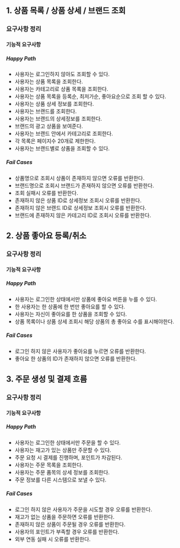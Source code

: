 ## 1. 상품 목록 / 상품 상세 / 브랜드 조회
### 요구사항 정리
#### 기능적 요구사항
##### Happy Path
- 사용자는 로그인하지 않아도 조회할 수 있다.
- 사용자는 상품 목록을 조회한다.
- 사용자는 카테고리로 상품 목록을 조회한다.
- 사용자는 상품 목록을 등록순, 최저가순, 좋아요순으로 조회 할 수 있다.
- 사용자는 상품 상세 정보를 조회한다.
- 사용자는 브랜드를 조회한다.
- 사용자는 브랜드의 상세정보를 조회한다.
- 브랜드의 광고 상품을 보여준다.
- 사용자는 브랜드 안에서 카테고리로 조회한다.
- 각 목록은 페이지수 20개로 제한한다.
- 사용자는 브랜드별로 상품을 조회할 수 있다.

##### Fail Cases
- 상품명으로 조회시 상품이 존재하지 않으면 오류를 반환한다.
- 브랜드명으로 조회시 브랜드가 존재하지 않으면 오류를 반환한다.
- 조회 실패시 오류를 반환한다.
- 존재하지 않은 상품 ID로 상세정보 조회시 오류를 반환한다.
- 존재하지 않은 브랜드 ID로 상세정보 조회시 오류를 반환한다.
- 브랜드에 존재하지 않은 카테고리 ID로 조회시 오류를 반환한다.

## 2. 상품 좋아요 등록/취소
### 요구사항 정리
#### 기능적 요구사항
##### Happy Path
- 사용자는 로그인한 상태에서만 상품에 좋아요 버튼을 누를 수 있다.
- 한 사용자는 한 상품에 한 번만 좋아요를 할 수 있다.
- 사용자는 자신이 좋아요를 한 상품을 조회할 수 있다.
- 상품 목록이나 상품 상세 조회시 해당 상품의 총 좋아요 수를 표시해야한다.

##### Fail Cases
- 로그인 하지 않은 사용자가 좋아요를 누르면 오류를 반환한다.
- 좋아요 한 상품의 ID가 존재하지 않으면 오류를 반환한다.

## 3. 주문 생성 및 결제 흐름
### 요구사항 정리
#### 기능적 요구사항
##### Happy Path
- 사용자는 로그인한 상태에서만 주문을 할 수 있다.
- 사용자는 재고가 있는 상품만 주문할 수 있다.
- 주문 요청 시 결제를 진행하며, 포인트가 차감된다.
- 사용자는 주문 목록을 조회한다.
- 사용자는 주문 품목의 상세 정보를 조회한다.
- 주문 정보를 다른 시스템으로 보낼 수 있다.

##### Fail Cases
- 로그인 하지 않은 사용자가 주문을 시도할 경우 오류를 반환한다.
- 재고가 없는 상품을 주문하면 오류를 반환한다.
- 존재하지 않은 상품이 주문될 경우 오류를 반환한다.
- 사용자의 포인트가 부족할 경우 오류를 반환한다.
- 외부 연동 실패 시 오류를 반환한다.